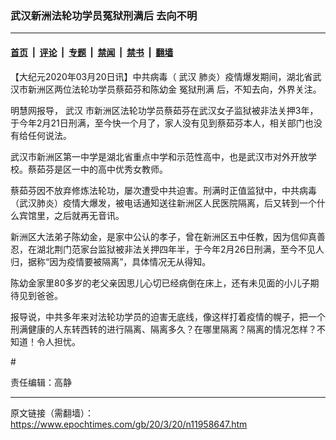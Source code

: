 ### 武汉新洲法轮功学员冤狱刑满后 去向不明

---

#### [首页](../../../..?n11958647) &nbsp;|&nbsp; [评论](../../../../../epoch-comment?n11958647) &nbsp;|&nbsp; [专题](../../../../../epoch-special?n11958647) &nbsp;|&nbsp; [禁闻](../../../../../epoch-news?n11958647) &nbsp;|&nbsp; [禁书](../../../../../books?n11958647) &nbsp;|&nbsp; [翻墙](https://github.com/gfw-breaker/nogfw/blob/master/README.md?n11958647)


<div class="post_content" id="artbody" itemprop="articleBody">
 <!-- article content begin -->
 <p>
  【大纪元2020年03月20日讯】中共病毒（
  <ok href="https://www.epochtimes.com/gb/tag/%E6%AD%A6%E6%B1%89.html">
   武汉
  </ok>
  肺炎）疫情爆发期间，湖北省武汉市新洲区两位法轮功学员蔡茹芬和陈幼金
  <ok href="https://www.epochtimes.com/gb/tag/%E5%86%A4%E7%8B%B1%E5%88%91%E6%BB%A1.html">
   冤狱刑满
  </ok>
  后，不知去向，外界关注。
 </p>
 <p class="p3">
  <span class="s1">
   明慧网报导，
   <ok href="https://www.epochtimes.com/gb/tag/%E6%AD%A6%E6%B1%89.html">
    武汉
   </ok>
   市新洲区法轮功学员蔡茹芬在武汉女子监狱被非法关押3年，于今年2月21日刑满，至今快一个月了，家人没有见到蔡茹芬本人，相关部门也没有给任何说法。
  </span>
 </p>
 <p class="p5">
  <span class="s1">
   武汉市新洲区第一中学是湖北省重点中学和示范性高中，也是武汉市对外开放学校。蔡茹芬是区一中的高中优秀女教师。
  </span>
 </p>
 <p class="p5">
  <span class="s1">
   蔡茹芬因不放弃修炼法轮功，屡次遭受中共迫害。刑满时正值监狱中，中共病毒（武汉肺炎）疫情大爆发，被电话通知送往新洲区人民医院隔离，后又转到一个什么宾馆里，之后就再无音讯。
  </span>
 </p>
 <p class="p5">
  <span class="s1">
   新洲区大法弟子陈幼金，是家中公认的孝子，曾在新洲区五中任教，因为信仰真善忍，在湖北荆门范家台监狱被非法关押四年半，于今年2月26日刑满，至今不见人归，据称“因为疫情要被隔离”，具体情况无从得知。
  </span>
 </p>
 <p class="p5">
  <span class="s1">
   陈幼金家里80多岁的老父亲因思儿心切已经病倒在床上，还有未见面的小儿子期待见到爸爸。
  </span>
 </p>
 <p class="p5">
  <span class="s1">
   报导说，中共多年来对法轮功学员的迫害无底线，像这样打着疫情的幌子，把一个刑满健康的人东转西转的进行隔离、隔离多久？在哪里隔离？隔离的情况怎样？不知道！令人担忧。
  </span>
 </p>
 <p>
  #
 </p>
 <p class="p5">
  责任编辑：高静
 </p>
 <!-- article content end -->
 <div id="below_article_ad">
 </div>
</div>


---

原文链接（需翻墙）：https://www.epochtimes.com/gb/20/3/20/n11958647.htm